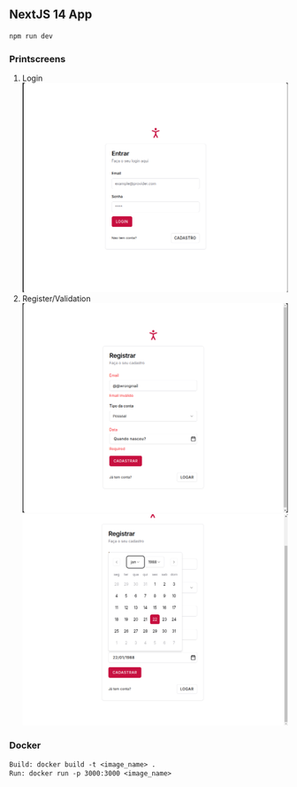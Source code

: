 ## NextJS 14 App

```bash
npm run dev
```

### Printscreens

1. Login
   ![LoginPage](image.png)
2. Register/Validation
   ![alt text](image-1.png)
   ![alt text](image-2.png)

### Docker

```
Build: docker build -t <image_name> .
Run: docker run -p 3000:3000 <image_name>
```
